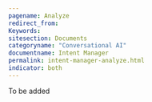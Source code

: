 ```yaml
---
pagename: Analyze
redirect_from:
Keywords:
sitesection: Documents
categoryname: "Conversational AI"
documentname: Intent Manager
permalink: intent-manager-analyze.html
indicator: both
---
```


To be added